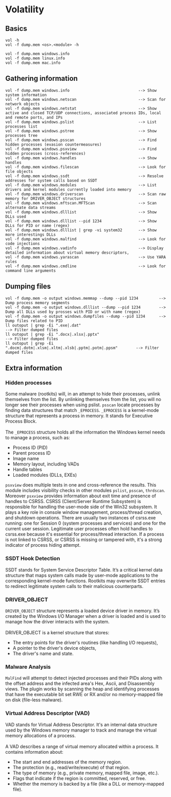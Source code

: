 # Volatility
## Basics
```
vol -h
vol -f dump.mem <os>.<module> -h
```

```
vol -f dump.mem windows.info
vol -f dump.mem linux.info
vol -f dump.mem mac.info
```

## Gathering information
```
vol -f dump.mem windows.info                              --> Show system information
vol -f dump.mem windows.netscan                           --> Scan for network objects
vol -f dump.mem windows.netstat                           --> Show active and closed TCP/UDP connections, associated process IDs, local and remote ports, and IPs
vol -f dump.mem windows.pslist                            --> List processes list
vol -f dump.mem windows.pstree                            --> Show processes tree
vol -f dump.mem windows.psscan                            --> Find hidden processes (evasion countermeasures)
vol -f dump.mem windows.psxview                           --> Find hidden processes (cross-references)
vol -f dump.mem windows.handles                           --> Show handles
vol -f dump.mem windows.filescan                          --> Look for file objects
vol -f dump.mem windows.ssdt                              --> Resolve addresses for system calls based on SSDT
vol -f dump.mem windows.modules                           --> List drivers and kernel modules currently loaded into memory
vol -f dump.mem windows.driverscan                        --> Scan raw memory for DRIVER_OBJECT structures 
vol -f dump.mem windows.mftscan.MFTScan                   --> Scan alternate data streams
vol -f dump.mem windows.dlllist                           --> Show DLLs used
vol -f dump.mem windows.dlllist --pid 1234                --> Show DLLs for PID or name (regex)
vol -f dump.mem windows.dlllist | grep -vi system32       --> Show more interestings DLLs
vol -f dump.mem windows.malfind                           --> Look for code injections
vol -f dump.mem windows.vadinfo                           --> Display detailed information about virtual memory descriptors,
vol -f dump.mem windows.yarascan                          --> Use YARA rules
vol -f dump.mem windows.cmdline                           --> Look for command line arguments
```

## Dumping files
```
vol -f dump.mem -o output windows.memmap --dump --pid 1234         --> Dump process memory segments
vol -f dump.mem -o output windows.dlllist --dump --pid 1234        --> Dump all DLLs used by prosses with PID or with name (regex)
vol -f dump.mem -o output windows.dumpfiles --dump --pid 1234      --> Dump files related to PID
ll outoput | grep -Ei ".exe|.dat"                                              --> Filter dumped files
ll outoput | grep -Ei ".docx|.xlsx|.pptx"                                      --> Filter dumped files
ll outoput | grep -Ei ".docm|.dotm|.xlsm|.xltm|.xlsb|.pptm|.potm|.ppsm"        --> Filter dumped files
```

## Extra information

### Hidden processes
Some malware (rootkits) will, in an attempt to hide their processes, unlink themselves from the list. By unlinking themselves from the list, you will no longer see their processes when using pslist. `psscan` locate processes by finding data structures that match `_EPROCESS`. `_EPROCESS` is a kernel-mode structure that represents a process in memory. It stands for Executive Process Block. \
\
The `_EPROCESS` structure holds all the information the Windows kernel needs to manage a process, such as:
- Process ID (PID)
- Parent process ID
- Image name
- Memory layout, including VADs
- Handle tables
- Loaded modules (DLLs, EXEs)

`psxview` does multiple tests in one and cross-reference the results. This module includes visibility checks in other modules `pslist`, `psscan`, `thrdscan`. Moreover `psxview` provides information about exit time and presence of handles to CSRSS. CSRSS (Client/Server Runtime Subsystem) is responsible for handling the user-mode side of the Win32 subsystem. It plays a key role in console window management, process/thread creation, and shutdown operations. There are usually two instances of csrss.exe running: one for Session 0 (system processes and services) and one for the current user session. Legitimate user processes often hold handles to csrss.exe because it's essential for process/thread interaction. If a process is not linked to CSRSS, or CSRSS is missing or tampered with, it's a strong indicator of process hiding attempt.

### SSDT Hook Detection
SSDT stands for System Service Descriptor Table. It’s a critical kernel data structure that maps system calls made by user-mode applications to the corresponding kernel-mode functions. Rootkits may overwrite SSDT entries to redirect legitimate system calls to their malicious counterparts.

### DRIVER_OBJECT
`DRIVER_OBJECT` structure represents a loaded device driver in memory. It’s created by the Windows I/O Manager when a driver is loaded and is used to manage how the driver interacts with the system.\
\
DRIVER_OBJECT is a kernel structure that stores:
- The entry points for the driver's routines (like handling I/O requests),
- A pointer to the driver's device objects,
- The driver's name and state.

### Malware Analysis
`MalFind` will attempt to detect injected processes and their PIDs along with the offset address and the infected area's Hex, Ascii, and Disassembly views. The plugin works by scanning the heap and identifying processes that have the executable bit set RWE or RX and/or no memory-mapped file on disk (file-less malware).

### Virtual Address Descriptor (VAD)
VAD stands for Virtual Address Descriptor. It's an internal data structure used by the Windows memory manager to track and manage the virtual memory allocations of a process.\
\
A VAD describes a range of virtual memory allocated within a process. It contains information about:
- The start and end addresses of the memory region.
- The protection (e.g., read/write/execute) of that region.
- The type of memory (e.g., private memory, mapped file, image, etc.).
- Flags that indicate if the region is committed, reserved, or free.
- Whether the memory is backed by a file (like a DLL or memory-mapped file).



